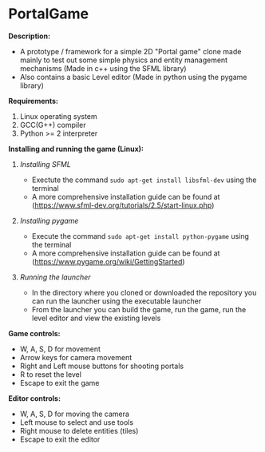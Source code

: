 # PortalGame

**Description:**
  - A prototype / framework for a simple 2D "Portal game" clone made mainly to test out some simple physics 
  and entity management mechanisms (Made in c++ using the SFML library)
  - Also contains a basic Level editor (Made in python using the pygame library)
  
**Requirements:**
  1. Linux operating system
  2. GCC(G++) compiler
  3. Python >= 2 interpreter

**Installing and running the game (Linux):**
  1. *Installing SFML*
      - Exectute the command `sudo apt-get install libsfml-dev` using the terminal
      - A more comprehensive installation guide can be found at (https://www.sfml-dev.org/tutorials/2.5/start-linux.php)
      
  2. *Installing pygame*
      - Execute the command `sudo apt-get install python-pygame` using the terminal
      - A more comprehensive installation guide can be found at (https://www.pygame.org/wiki/GettingStarted)
      
  3. *Running the launcher*
      - In the directory where you cloned or downloaded the repository you can run the launcher using the executable launcher
      - From the launcher you can build the game, run the game, run the level editor and view the existing levels
      
 **Game controls:**
   - W, A, S, D for movement
   - Arrow keys for camera movement
   - Right and Left mouse buttons for shooting portals
   - R to reset the level
   - Escape to exit the game
   
 **Editor controls:**
   - W, A, S, D for moving the camera
   - Left mouse to select and use tools
   - Right mouse to delete entities (tiles)
   - Escape to exit the editor
